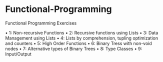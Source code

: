# Functional-Programming
Functional Programming Exercises



• 1: Non-recursive Functions
• 2: Recursive functions using Lists
• 3: Data Management using Lists
• 4: Lists by comprehension, tupling optimization and counters
• 5: High Order Functions
• 6: Binary Tress with non-void nodes
• 7: Alternative types of Binary Trees
• 8: Type Classes
• 9: Input/Output
